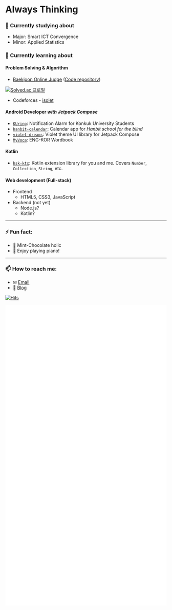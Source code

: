 # Always Thinking

### 🔭 Currently studying about
- Major: Smart ICT Convergence
- Minor: Applied Statistics

### 🌱 Currently learning about
#### Problem Solving & Algorithm
- [Baekjoon Online Judge](https://www.acmicpc.net/user/mwy3055) ([Code repository](https://github.com/mwy3055/Algorithm-codes/tree/main/baekjoon))

[![Solved.ac 프로필](http://mazassumnida.wtf/api/v2/generate_badge?boj=mwy3055)](https://solved.ac/mwy3055)

- Codeforces - [isolet](https://codeforces.com/profile/isolet)

#### Android Developer *with Jetpack Compose*
 * [``KUring``](https://github.com/KU-Stacks/KU-Ring-Android): Notification Alarm for Konkuk University Students
 * [``hanbit-calendar``](https://github.com/mwy3055/hanbit-lunch): Calendar app for *Hanbit school for the blind*
 * [``violet-dreams``](https://github.com/mwy3055/violet-dreams): Violet theme UI library for Jetpack Compose
 * [``MyVoca``](https://github.com/mwy3055/MyVoca): ENG-KOR Wordbook

#### Kotlin
* [``hsk-ktx``](https://github.com/mwy3055/hsk-ktx): Kotlin extension library for you and me. Covers ``Number``, ``Collection``, ``String``, etc.

#### Web development (Full-stack)
* Frontend
  * HTML5, CSS3, JavaScript
* Backend (not yet)
  * Node.js?
  * Kotlin?

* * *
### ⚡ Fun fact:
* 🍧 Mint-Chocolate holic
* 🎹 Enjoy playing piano!

* * *
### 📫 How to reach me:
* ✉ [Email](mailto:mwy3055@gmail.com)
* 💾 [Blog](https://thinking-face.tistory.com/)

[![Hits](https://hits.seeyoufarm.com/api/count/incr/badge.svg?url=https%3A%2F%2Fgithub.com%2Fmwy3055&count_bg=%2300CBBD&title_bg=%23555555&icon=&icon_color=%23E7E7E7&title=hits&edge_flat=false)](https://hits.seeyoufarm.com)

![Metrics](https://github.com/mwy3055/mwy3055/blob/master/github-metrics.svg)

<!--
**mwy3055/mwy3055** is a ✨ _special_ ✨ repository because its `README.md` (this file) appears on your GitHub profile.

Here are some ideas to get you started:

- 🔭 I’m currently working on ...
- 🌱 I’m currently learning ...
- 👯 I’m looking to collaborate on ...
- 🤔 I’m looking for help with ...
- 💬 Ask me about ...
- 📫 How to reach me: ...
- 😄 Pronouns: ...
- ⚡ Fun fact: ...
-->
